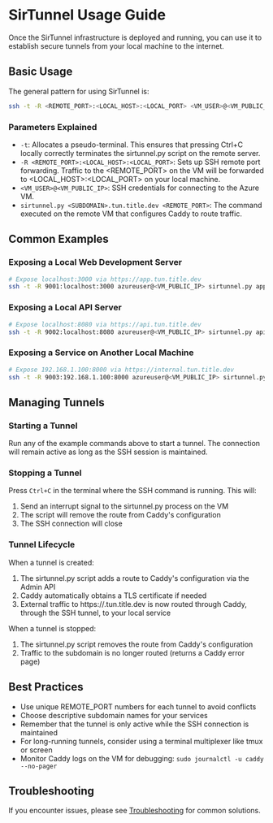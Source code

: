 # SirTunnel Usage Guide

Once the SirTunnel infrastructure is deployed and running, you can use it to establish secure tunnels from your local machine to the internet.

## Basic Usage

The general pattern for using SirTunnel is:

```bash
ssh -t -R <REMOTE_PORT>:<LOCAL_HOST>:<LOCAL_PORT> <VM_USER>@<VM_PUBLIC_IP> sirtunnel.py <SUBDOMAIN>.tun.title.dev <REMOTE_PORT>
```

### Parameters Explained

- `-t`: Allocates a pseudo-terminal. This ensures that pressing Ctrl+C locally correctly terminates the sirtunnel.py script on the remote server.
- `-R <REMOTE_PORT>:<LOCAL_HOST>:<LOCAL_PORT>`: Sets up SSH remote port forwarding. Traffic to the <REMOTE_PORT> on the VM will be forwarded to <LOCAL_HOST>:<LOCAL_PORT> on your local machine.
- `<VM_USER>@<VM_PUBLIC_IP>`: SSH credentials for connecting to the Azure VM.
- `sirtunnel.py <SUBDOMAIN>.tun.title.dev <REMOTE_PORT>`: The command executed on the remote VM that configures Caddy to route traffic.

## Common Examples

### Exposing a Local Web Development Server

```bash
# Expose localhost:3000 via https://app.tun.title.dev
ssh -t -R 9001:localhost:3000 azureuser@<VM_PUBLIC_IP> sirtunnel.py app.tun.title.dev 9001
```

### Exposing a Local API Server

```bash
# Expose localhost:8080 via https://api.tun.title.dev
ssh -t -R 9002:localhost:8080 azureuser@<VM_PUBLIC_IP> sirtunnel.py api.tun.title.dev 9002
```

### Exposing a Service on Another Local Machine

```bash
# Expose 192.168.1.100:8000 via https://internal.tun.title.dev
ssh -t -R 9003:192.168.1.100:8000 azureuser@<VM_PUBLIC_IP> sirtunnel.py internal.tun.title.dev 9003
```

## Managing Tunnels

### Starting a Tunnel

Run any of the example commands above to start a tunnel. The connection will remain active as long as the SSH session is maintained.

### Stopping a Tunnel

Press `Ctrl+C` in the terminal where the SSH command is running. This will:

1. Send an interrupt signal to the sirtunnel.py process on the VM
2. The script will remove the route from Caddy's configuration
3. The SSH connection will close

### Tunnel Lifecycle

When a tunnel is created:

1. The sirtunnel.py script adds a route to Caddy's configuration via the Admin API
2. Caddy automatically obtains a TLS certificate if needed
3. External traffic to https://<SUBDOMAIN>.tun.title.dev is now routed through Caddy, through the SSH tunnel, to your local service

When a tunnel is stopped:

1. The sirtunnel.py script removes the route from Caddy's configuration
2. Traffic to the subdomain is no longer routed (returns a Caddy error page)

## Best Practices

- Use unique REMOTE_PORT numbers for each tunnel to avoid conflicts
- Choose descriptive subdomain names for your services
- Remember that the tunnel is only active while the SSH connection is maintained
- For long-running tunnels, consider using a terminal multiplexer like tmux or screen
- Monitor Caddy logs on the VM for debugging: `sudo journalctl -u caddy --no-pager`

## Troubleshooting

If you encounter issues, please see [Troubleshooting](TROUBLESHOOTING.md) for common solutions.
